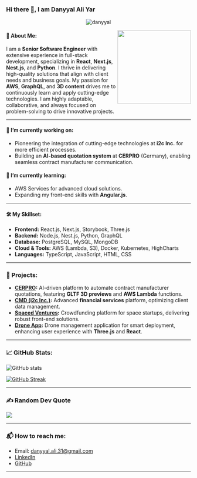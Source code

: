 ### Hi there 👋, I am Danyyal Ali Yar

<p align="center"> 
	<img src="https://komarev.com/ghpvc/?username=danyyal&label=Profile%20views&color=0e75b6&style=plastic" alt="danyyal" /> 
</p>

<p align="center">
  <img align="right" src="https://github.com/7oSkaaa/7oSkaaa/blob/main/Images/Right_Side.gif?raw=true" width="200px">
</p>

#### 🚀 About Me:
I am a **Senior Software Engineer** with extensive experience in full-stack development, specializing in **React**, **Next.js**, **Nest.js**, and **Python**. I thrive in delivering high-quality solutions that align with client needs and business goals. My passion for **AWS**, **GraphQL**, and **3D content** drives me to continuously learn and apply cutting-edge technologies. I am highly adaptable, collaborative, and always focused on problem-solving to drive innovative projects.

---

#### 🔭 I’m currently working on:
- Pioneering the integration of cutting-edge technologies at **i2c Inc.** for more efficient processes.
- Building an **AI-based quotation system** at **CERPRO** (Germany), enabling seamless contract manufacturer communication.

#### 🌱 I’m currently learning:
- AWS Services for advanced cloud solutions.
- Expanding my front-end skills with **Angular.js**.

---

#### 🛠️ My Skillset:
- **Frontend:** React.js, Next.js, Storybook, Three.js
- **Backend:** Node.js, Nest.js, Python, GraphQL
- **Database:** PostgreSQL, MySQL, MongoDB
- **Cloud & Tools:** AWS (Lambda, S3), Docker, Kubernetes, HighCharts
- **Languages:** TypeScript, JavaScript, HTML, CSS

---

### 🌟 Projects:
- **[CERPRO](https://www.cerpro.de/):** AI-driven platform to automate contract manufacturer quotations, featuring **GLTF 3D previews** and **AWS Lambda** functions.
- **[CMD (i2c Inc.)](https://i2cinc.com/):** Advanced **financial services** platform, optimizing client data management.
- **[Spaced Ventures](https://spacedventures.com/):** Crowdfunding platform for space startups, delivering robust front-end solutions.
- **[Drone App](https://techverx.com/):** Drone management application for smart deployment, enhancing user experience with **Three.js** and **React**.

---

### 📈 GitHub Stats:
![GitHub stats]((https://github-readme-stats.vercel.app/api?username=danyyal&show_icons=true&count_private=true&hide_border=true&theme=radical))

[![GitHub Streak](https://github-readme-streak-stats.herokuapp.com?user=danyyal&theme=radical&hide_border=true)](https://git.io/streak-stats)

---

### ✍️ Random Dev Quote
![](https://quotes-github-readme.vercel.app/api?type=horizontal&theme=radical)

---

### 📬 How to reach me:
- Email: danyyal.ali.31@gmail.com
- [LinkedIn](https://www.linkedin.com/in/sheikh-danyyal-ali-08b768193/)
- [GitHub](https://github.com/danyyal)

---
